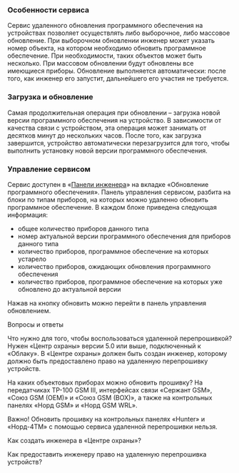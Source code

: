 ### Особенности сервиса
Сервис удаленного обновления программного обеспечения на устройствах позволяет осуществлять либо выборочное, либо массовое обновление.
При выборочном обновлении инженер может указать номер объекта, на котором необходимо обновить программное обеспечение. При необходимости, таких объектов может быть несколько.
При массовом обновлении будут обновлены все имеющиеся приборы.
Обновление выполняется автоматически: после того, как инженер его запустит, дальнейшего его участия не требуется.

### Загрузка и обновление
Самая продолжительная операция при обновлении – загрузка новой версии программного обеспечения на устройство. В зависимости от качества связи с устройством, эта операция может занимать от десятков минут до нескольких часов.
После того, как загрузка завершится, устройство автоматически перезагрузится для того, чтобы выполнить установку новой версии программного обеспечения.

### Управление сервисом
Сервис доступен в «[Панели инженера](https://keyboard.cnord.net)» на вкладке «Обновление программного обеспечения».
Панель управления сервисом, разбита на блоки по типам приборов, на которых можно удаленно обновить программное обеспечение.
В каждом блоке приведена следующая информация:

* общее количество приборов данного типа
* номер актуальной версии программного обеспечения для приборов данного типа
* количество приборов, программное обеспечение на которых устарело
* количество приборов, ожидающих обновления программного обеспечения
* количество приборов, программное обеспечение на которых уже обновлено до актуальной версии

Нажав на кнопку обновить можно перейти в панель управления обновлением.




Вопросы и ответы

Что нужно для того, чтобы воспользоваться удаленной перепрошивкой?
Нужен «Центр охраны» версии 5.0 или выше, подключенный к «Облаку».
В «Центре охраны» должен быть создан инженер, которому должно быть предоставлено право на удаленную перепрошивку устройств.

На каких объектовых приборах можно обновить прошивку?
На передатчиках ТР-100 GSM III, интерфейсах связи «Сержант GSM», «Союз GSM (OEM)» и «Союз GSM (BOX)», а также на контрольных панелях «Норд GSM» и «Норд GSM WRL».

Важно!
Обновить прошивку на контрольных панелях «Hunter» и «Норд-4ТМ» с помощью сервиса удаленной перепрошивки нельзя. 

Как создать инженера в «Центре охраны»?

Как предоставить инженеру право на удаленную перепрошивка устройств?
